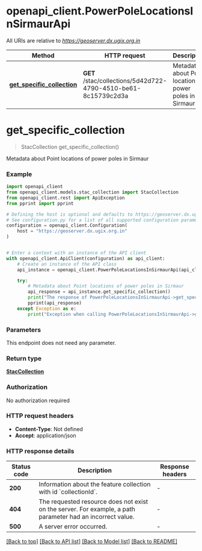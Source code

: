 # openapi_client.PowerPoleLocationsInSirmaurApi

All URIs are relative to *https://geoserver.dx.ugix.org.in*

Method | HTTP request | Description
------------- | ------------- | -------------
[**get_specific_collection**](PowerPoleLocationsInSirmaurApi.md#get_specific_collection) | **GET** /stac/collections/5d42d722-4790-4510-be61-8c15739c2d3a | Metadata about Point locations of power poles in Sirmaur


# **get_specific_collection**
> StacCollection get_specific_collection()

Metadata about Point locations of power poles in Sirmaur

### Example


```python
import openapi_client
from openapi_client.models.stac_collection import StacCollection
from openapi_client.rest import ApiException
from pprint import pprint

# Defining the host is optional and defaults to https://geoserver.dx.ugix.org.in
# See configuration.py for a list of all supported configuration parameters.
configuration = openapi_client.Configuration(
    host = "https://geoserver.dx.ugix.org.in"
)


# Enter a context with an instance of the API client
with openapi_client.ApiClient(configuration) as api_client:
    # Create an instance of the API class
    api_instance = openapi_client.PowerPoleLocationsInSirmaurApi(api_client)

    try:
        # Metadata about Point locations of power poles in Sirmaur
        api_response = api_instance.get_specific_collection()
        print("The response of PowerPoleLocationsInSirmaurApi->get_specific_collection:\n")
        pprint(api_response)
    except Exception as e:
        print("Exception when calling PowerPoleLocationsInSirmaurApi->get_specific_collection: %s\n" % e)
```



### Parameters

This endpoint does not need any parameter.

### Return type

[**StacCollection**](StacCollection.md)

### Authorization

No authorization required

### HTTP request headers

 - **Content-Type**: Not defined
 - **Accept**: application/json

### HTTP response details

| Status code | Description | Response headers |
|-------------|-------------|------------------|
**200** | Information about the feature collection with id &#x60;collectionId&#x60;. |  -  |
**404** | The requested resource does not exist on the server. For example, a path parameter had an incorrect value. |  -  |
**500** | A server error occurred. |  -  |

[[Back to top]](#) [[Back to API list]](../README.md#documentation-for-api-endpoints) [[Back to Model list]](../README.md#documentation-for-models) [[Back to README]](../README.md)

